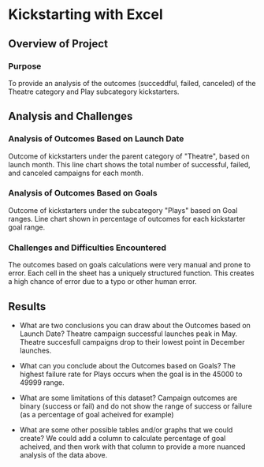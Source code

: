 # Kickstarting with Excel

## Overview of Project

### Purpose
To provide an analysis of the outcomes (succeddful, failed, canceled) of the Theatre category and Play subcategory kickstarters.

## Analysis and Challenges

### Analysis of Outcomes Based on Launch Date
Outcome of kickstarters under the parent category of "Theatre", based on launch month. This line chart shows the total number of successful, failed, and canceled campaigns for each month.


### Analysis of Outcomes Based on Goals
Outcome of kickstarters under the subcategory "Plays" based on Goal ranges. Line chart shown in percentage of outcomes for each kickstarter goal range.

### Challenges and Difficulties Encountered
The outcomes based on goals calculations were very manual and prone to error. Each cell in the sheet has a uniquely structured function. This creates a high chance of error due to a typo or other human error.

## Results

- What are two conclusions you can draw about the Outcomes based on Launch Date?
Theatre campaign successful launches peak in May. Theatre succesfull campaigns drop to their lowest point in December launches.


- What can you conclude about the Outcomes based on Goals?
The highest failure rate for Plays occurs when the goal is in the 45000 to 49999 range.

- What are some limitations of this dataset?
Campaign outcomes are binary (success or fail) and do not show the range of success or failure (as a percentage of goal acheived for example)

- What are some other possible tables and/or graphs that we could create?
We could add a column to calculate percentage of goal acheived, and then work with that column to provide a more nuanced analysis of the data above.
